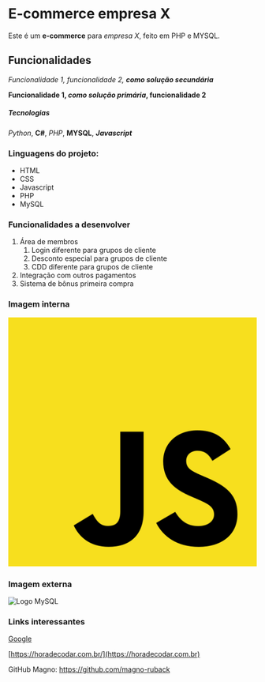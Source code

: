 # E-commerce empresa X

Este é um **e-commerce** para *empresa X*, feito em PHP e MYSQL.

## Funcionalidades

_Funcionalidade 1, funcionalidade 2, **como solução secundária**_

**Funcionalidade 1, _como solução primária_, funcionalidade 2**

##### Tecnologias

*Python*, **C#**, _PHP_, __MYSQL__, *__Javascript__*

### Linguagens do projeto:

* HTML
* CSS
* Javascript
* PHP
* MySQL

### Funcionalidades a desenvolver

1. Área de membros
    1. Login diferente para grupos de cliente
    2. Desconto especial para grupos de cliente
    3. CDD diferente para grupos de cliente
2. Integração com outros pagamentos
3. Sistema de bônus primeira compra

### Imagem interna

[![Logo Javascript](img/javascript.png)](https://www.javascript.com/)

### Imagem externa

![Logo MySQL](https://www.freepnglogos.com/uploads/logo-mysql-png/logo-mysql-mysql-logo-png-images-are-download-crazypng-21.png)

### Links interessantes

[Google](https://www.google.com.br)

[https://horadecodar.com.br/](https://horadecodar.com.br)

GitHub Magno: https://github.com/magno-ruback